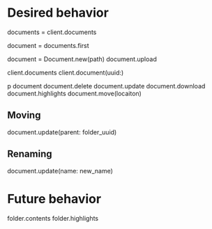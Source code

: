 # Desired behavior
documents = client.documents

document = documents.first

document = Document.new(path)
document.upload

client.documents
client.document(uuid:)

p document
document.delete
document.update
document.download
document.highlights
document.move(locaiton)

## Moving
document.update(parent: folder_uuid)

## Renaming
document.update(name: new_name)

# Future behavior
folder.contents
folder.highlights
